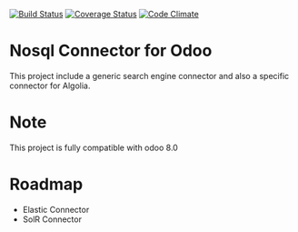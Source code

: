 [![Build Status](https://travis-ci.org/akretion/connector-search-engine.svg?branch=8.0)](https://travis-ci.org/akretion/connector-search-engine)
[![Coverage Status](https://coveralls.io/repos/github/akretion/connector-search-engine/badge.svg?branch=8.0)](https://coveralls.io/github/akretion/connector-search-engine?branch=8.0)
[![Code Climate](https://codeclimate.com/github/akretion/connector-search-engine/badges/gpa.svg)](https://codeclimate.com/github/akretion/connector-search-engine)

Nosql Connector for Odoo
============================

This project include a generic search engine connector and also a specific connector for Algolia.


Note
=====

This project is fully compatible with odoo 8.0

Roadmap
========

* Elastic Connector
* SolR Connector

